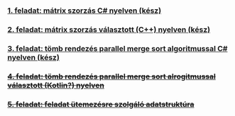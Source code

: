 ### [1. feladat: mátrix szorzás C# nyelven (kész)](https://github.com/marazmarci/parhuzamos-prog-temalab/tree/master/Feladat1)

### [2. feladat: mátrix szorzás választott (C++) nyelven (kész)](https://github.com/marazmarci/parhuzamos-prog-temalab/tree/master/Feladat2)

### [3. feladat: tömb rendezés parallel merge sort algoritmussal C# nyelven (kész)](https://github.com/marazmarci/parhuzamos-prog-temalab/tree/master/Feladat3)

### [~~4. feladat: tömb rendezés parallel merge sort alrogitmussal választott (Kotlin?) nyelven~~](https://github.com/marazmarci/parhuzamos-prog-temalab/tree/master/Feladat4)

### [~~5. feladat: feladat ütemezésre szolgáló adatstruktúra~~](https://github.com/marazmarci/parhuzamos-prog-temalab/tree/master/Feladat5)
